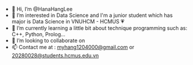 - 👋 Hi, I’m @HanaHangLee
- 👀 I’m interested in Data Science and I'm a junior student which has major is Data Science in VNUHCM - HCMUS 💗
- 🌱 I’m currently learning a little bit about technique programming such as: C++, Python, Prolog...
- 💞️ I’m looking to collaborate on 
- 📫 Contact me at : myhang1204000@gmail.com or 20280028@students.hcmus.edu.vn


